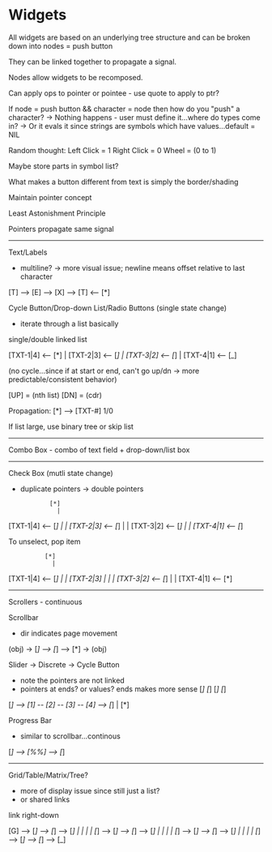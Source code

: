 Widgets
======

All widgets are based on an underlying tree structure and can be broken
down into nodes = push button

They can be linked together to propagate a signal.

Nodes allow widgets to be recomposed.

Can apply ops to pointer or pointee - use quote to apply to ptr?

If node = push button && character = node then how do you "push" a character?
-> Nothing happens - user must define it...where do types come in?
-> Or it evals it since strings are symbols which have values...default = NIL

Random thought:
Left Click = 1
Right Click = 0
Wheel = (0 to 1)

Maybe store parts in symbol list?

What makes a button different from text is simply the border/shading

Maintain pointer concept

Least Astonishment Principle

Pointers propagate same signal

-----------

Text/Labels
- multiline? -> more visual issue; newline means offset relative to last character

[T] --> [E] --> [X] --> [T] <-- [*]

Cycle Button/Drop-down List/Radio Buttons (single state change)
- iterate through a list basically

single/double linked list

[TXT-1|4] <-- [*]
|
[TXT-2|3] <-- [_]
|
[TXT-3|2] <-- [_] 
|
[TXT-4|1] <-- [_]

(no cycle...since if at start or end, can't go up/dn -> more predictable/consistent behavior)

[UP] = (nth list)
[DN] = (cdr)

Propagation: [*] --> [TXT-#] 
                 1/0
                 
If list large, use binary tree or skip list

-----------

Combo Box - combo of text field + drop-down/list box

-----------

Check Box (mutli state change)
- duplicate pointers -> double pointers

              [*]
                |
[TXT-1|4] <-- [*]
|               |
[TXT-2|3] <-- [*]
|               |
[TXT-3|2] <-- [*]
|               |
[TXT-4|1] <-- [*]

To unselect, pop item

              [*]
                |
[TXT-1|4] <-- [*]
|               |
[TXT-2|3]       |
|               |
[TXT-3|2] <-- [*]
|               |
[TXT-4|1] <-- [*]

---------

Scrollers - continuous

Scrollbar
- dir indicates page movement

(obj) -> [*] --> [*] --> [*] -> (obj)

Slider -> Discrete -> Cycle Button
- note the pointers are not linked
- pointers at ends? or values? ends makes more sense
  [*]    [*]    [*]    [*]
  
[*] --> [1] -- [2] -- [3] -- [4] --> [*]
         |
        [*]

Progress Bar
- similar to scrollbar...continous

[*] --> [%%] --> [*]

------------

Grid/Table/Matrix/Tree?
- more of display issue since still just a list?
- or shared links

link right-down

[G] --> [_] --> [_] --> [_]
  |       |       |       |
[_] --> [_] --> [_] --> [_]
  |       |       |       |
[_] --> [_] --> [_] --> [_]
  |       |       |       |
[_] --> [_] --> [_] --> [_]